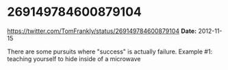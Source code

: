 # 269149784600879104
https://twitter.com/TomFrankly/status/269149784600879104
**Date:** 2012-11-15

There are some pursuits where "success" is actually failure. Example #1: teaching yourself to hide inside of a microwave
